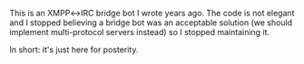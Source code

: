 This is an XMPP↔IRC bridge bot I wrote years ago. The code is not elegant and I
stopped believing a bridge bot was an acceptable solution (we should implement
multi-protocol servers instead) so I stopped maintaining it.

In short: it's just here for posterity.
